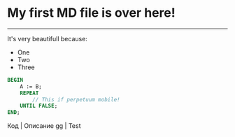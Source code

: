 # My first MD file is over here!
---
It's very beautifull because:
* One
* Two
* Three

```pascal
BEGIN
	A := B;
	REPEAT
		// This if perpetuum mobile!
	UNTIL FALSE;
END;
```

Код | Описание
gg | Test